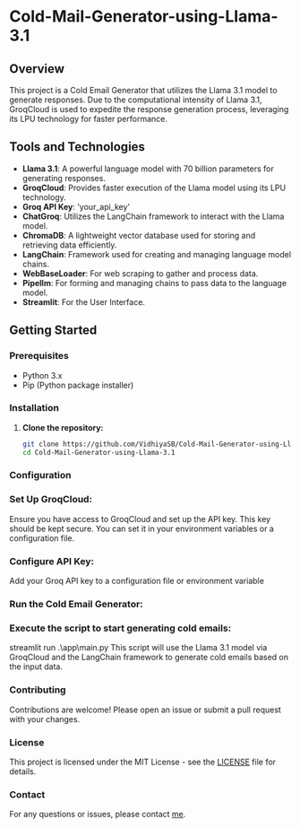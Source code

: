 # Cold-Mail-Generator-using-Llama-3.1

## Overview

This project is a Cold Email Generator that utilizes the Llama 3.1 model to generate responses. Due to the computational intensity of Llama 3.1, GroqCloud is used to expedite the response generation process, leveraging its LPU technology for faster performance.

## Tools and Technologies

- **Llama 3.1**: A powerful language model with 70 billion parameters for generating responses.
- **GroqCloud**: Provides faster execution of the Llama model using its LPU technology.
- **Groq API Key**: 'your_api_key'
- **ChatGroq**: Utilizes the LangChain framework to interact with the Llama model.
- **ChromaDB**: A lightweight vector database used for storing and retrieving data efficiently.
- **LangChain**: Framework used for creating and managing language model chains.
- **WebBaseLoader**: For web scraping to gather and process data.
- **Pipellm**: For forming and managing chains to pass data to the language model.
- **Streamlit**: For the User Interface.

## Getting Started

### Prerequisites

- Python 3.x
- Pip (Python package installer)

### Installation

1. **Clone the repository:**

   ```bash
   git clone https://github.com/VidhiyaSB/Cold-Mail-Generator-using-Llama-3.1.git
   cd Cold-Mail-Generator-using-Llama-3.1
### Configuration
### Set Up GroqCloud:

Ensure you have access to GroqCloud and set up the API key. This key should be kept secure. You can set it in your environment variables or a configuration file.

### Configure API Key:

Add your Groq API key to a configuration file or environment variable

### Run the Cold Email Generator:

### Execute the script to start generating cold emails:
streamlit run .\app\main.py
This script will use the Llama 3.1 model via GroqCloud and the LangChain framework to generate cold emails based on the input data.

### Contributing
Contributions are welcome! Please open an issue or submit a pull request with your changes.

### License
This project is licensed under the MIT License - see the [LICENSE](https://github.com/VidhiyaSB/Cold-Mail-Generator-using-Llama-3.1/blob/main/LICENSE) file for details.

### Contact
For any questions or issues, please contact [me](www.x.com/@VidhiyaSB).
